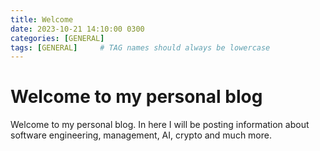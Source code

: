 ```yaml
---
title: Welcome
date: 2023-10-21 14:10:00 0300
categories: [GENERAL]
tags: [GENERAL]     # TAG names should always be lowercase
---
```


# Welcome to my personal blog

Welcome to my personal blog. In here I will be posting information about software engineering, management, AI, crypto and much more. 

